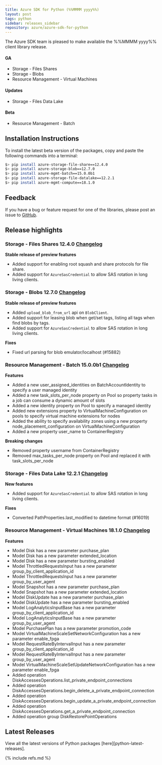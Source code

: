 ```yaml
---
title: Azure SDK for Python (%%MMMM yyyy%%)
layout: post
tags: python
sidebar: releases_sidebar
repository: azure/azure-sdk-for-python
---
```


<!--
azure-storage-file-share:12.4.0
azure-storage-blob:12.7.0
azure-mgmt-batch:15.0.0b1
azure-storage-file-datalake:12.2.1
azure-mgmt-compute:18.1.0

[pattern]: # (${PackageName}:${PackageVersion})
-->

The Azure SDK team is pleased to make available the %%MMMM yyyy%% client library release.

#### GA
- Storage - Files Shares
- Storage - Blobs
- Resource Management - Virtual Machines

[pattern.ga]: # (- ${PackageFriendlyName})

#### Updates
- Storage - Files Data Lake

[pattern.patch]: # (- ${PackageFriendlyName})

#### Beta
- Resource Management - Batch

[pattern.beta]: # (- ${PackageFriendlyName})

## Installation Instructions

To install the latest beta version of the packages, copy and paste the following commands into a terminal:

```bash
$> pip install azure-storage-file-share==12.4.0
$> pip install azure-storage-blob==12.7.0
$> pip install azure-mgmt-batch==15.0.0b1
$> pip install azure-storage-file-datalake==12.2.1
$> pip install azure-mgmt-compute==18.1.0

```

[pattern]: # ($> pip install ${PackageName}==${PackageVersion})

## Feedback

If you have a bug or feature request for one of the libraries, please post an issue to [GitHub](https://github.com/azure/azure-sdk-for-python/issues).

## Release highlights
### Storage - Files Shares 12.4.0 [Changelog](https://github.com/Azure/azure-sdk-for-/blob/azure-storage-file-share_12.4.0/sdk/storage/azure-storage-file-share/CHANGELOG.md#1240-2021-01-13)
**Stable release of preview features**
- Added support for enabling root squash and share protocols for file share.
- Added support for `AzureSasCredential` to allow SAS rotation in long living clients.

### Storage - Blobs 12.7.0 [Changelog](https://github.com/Azure/azure-sdk-for-/blob/azure-storage-blob_12.7.0/sdk/storage/azure-storage-blob/CHANGELOG.md#1270-2021-01-13)
**Stable release of preview features**
- Added `upload_blob_from_url` api on `BlobClient`.
- Added support for leasing blob when get/set tags, listing all tags when find blobs by tags.
- Added support for `AzureSasCredential` to allow SAS rotation in long living clients.

**Fixes**
- Fixed url parsing for blob emulator/localhost (#15882)

### Resource Management - Batch 15.0.0b1 [Changelog](https://github.com/Azure/azure-sdk-for-/blob/azure-mgmt-batch_15.0.0b1/sdk/batch/azure-mgmt-batch/CHANGELOG.md#1500b1-2021-01-28)
**Features**

  - Added a new user_assigned_identities on BatchAccountIdentity to specify a user managed identity
  - Added a new task_slots_per_node property on Pool so property tasks in a job can consume a dynamic amount of slots
  - Added a new identity property on Pool to specify a managed identity
  - Added new extensions property to VirtualMachineConfiguration on pools to specify virtual machine extensions for nodes
  - Added the ability to specify availability zones using a new property node_placement_configuration on VirtualMachineConfiguration
  - Added a new property user_name to ContainerRegistry

**Breaking changes**

  - Removed property username from ContainerRegistry
  - Removed max_tasks_per_node property on Pool and replaced it with task_slots_per_node

### Storage - Files Data Lake 12.2.1 [Changelog](https://github.com/Azure/azure-sdk-for-/blob/azure-storage-file-datalake_12.2.1/sdk/storage/azure-storage-file-datalake/CHANGELOG.md#1221-2021-01-13)
**New features**
- Added support for `AzureSasCredential` to allow SAS rotation in long living clients.

**Fixes**
- Converted PathProperties.last_modified to datetime format (#16019)

### Resource Management - Virtual Machines 18.1.0 [Changelog](https://github.com/Azure/azure-sdk-for-/blob/azure-mgmt-compute_18.1.0/sdk/compute/azure-mgmt-compute/CHANGELOG.md#1810-2021-01-19)
**Features**
  - Model Disk has a new parameter purchase_plan
  - Model Disk has a new parameter extended_location
  - Model Disk has a new parameter bursting_enabled
  - Model ThrottledRequestsInput has a new parameter group_by_client_application_id
  - Model ThrottledRequestsInput has a new parameter group_by_user_agent
  - Model Snapshot has a new parameter purchase_plan
  - Model Snapshot has a new parameter extended_location
  - Model DiskUpdate has a new parameter purchase_plan
  - Model DiskUpdate has a new parameter bursting_enabled
  - Model LogAnalyticsInputBase has a new parameter group_by_client_application_id
  - Model LogAnalyticsInputBase has a new parameter group_by_user_agent
  - Model PurchasePlan has a new parameter promotion_code
  - Model VirtualMachineScaleSetNetworkConfiguration has a new parameter enable_fpga
  - Model RequestRateByIntervalInput has a new parameter group_by_client_application_id
  - Model RequestRateByIntervalInput has a new parameter group_by_user_agent
  - Model VirtualMachineScaleSetUpdateNetworkConfiguration has a new parameter enable_fpga
  - Added operation DiskAccessesOperations.list_private_endpoint_connections
  - Added operation DiskAccessesOperations.begin_delete_a_private_endpoint_connection
  - Added operation DiskAccessesOperations.begin_update_a_private_endpoint_connection
  - Added operation DiskAccessesOperations.get_a_private_endpoint_connection
  - Added operation group DiskRestorePointOperations

[pattern]: # (### ${PackageFriendlyName} ${PackageVersion} [Changelog]${ChangelogUrl}`n${HighlightsBody}`n)

## Latest Releases

View all the latest versions of Python packages [here][python-latest-releases].

{% include refs.md %}
